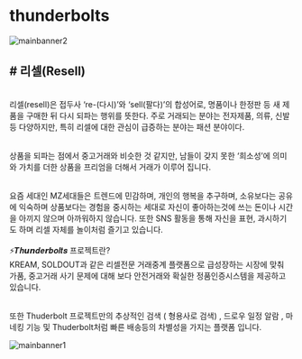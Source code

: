 # thunderbolts<br>
![mainbanner2](https://user-images.githubusercontent.com/120998460/229054183-664b9309-e66b-4e82-b51b-228b8a214a70.png)
<br>
<h2># 리셀(Resell)<br></h2>

<br>리셀(resell)은 접두사 ‘re-(다시)’와 ‘sell(팔다)’의 합성어로, 명품이나 한정판 등 새 제품을 구매한 뒤 다시 되파는 행위를 뜻한다. 주로 거래되는 분야는 전자제품, 의류, 신발 등 다양하지만, 특히 리셀에 대한 관심이 급증하는 분야는 패션 분야이다.<br>

<br>상품을 되파는 점에서 중고거래와 비슷한 것 같지만, 남들이 갖지 못한 ‘희소성’에 의미와 가치를 더한 상품을 프리엄을 더해서 거래가 이루어 집니다.<br>

<br>요즘 세대인 MZ세대들은  트렌드에 민감하며, 개인의 행복을 추구하며, 소유보다는 공유에 익숙하며 상품보다는 경험을 중시하는 세대로 자신이 좋아하는것에 쓰는 돈이나 시간을 아끼지 않으며 아까워하지 않습니다.  또한 SNS 활동을 통해 자신을 표현, 과시하기도 하며 리셀 자체를 놀이처럼 즐기고 있습니다.<br>
<br>
⚡𝑻𝒉𝙪𝙣𝒅𝒆𝙧𝒃𝝄𝒍𝒕𝒔 프로젝트란?<br>
KREAM, SOLDOUT과 같은 리셀전문 거래중계 플랫폼으로 급성장하는 시장에 맞춰 가품, 중고거래 사기 문제에 대해 보다 안전거래와 확실한 정품인증시스템을 제공하고 있습니다.<br>

<br>또한 Thuderbolt 프로젝트만의  추상적인 검색 ( 형용사로 검색) , 드로우 일정 알람 , 마네킹 기능 및  Thuderbolt처럼 빠른 배송등의 차별성을 가지는 플랫폼 입니다.<br>

![mainbanner1](https://user-images.githubusercontent.com/120998460/230248544-dae35a7c-567b-49fe-93b6-3a6b71e70862.png)
